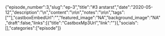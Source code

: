 {"episode_number":3,"slug":"ep-3","title":"#3 arstarst","date":"2020-05-12","description":"\n","content":"\n\n","notes":"\n\n","tags":[""],"castboxEmbedUrl":"","featured_image":"NA","background_image":"NA","draft":false,"links":[{"title":"CastboxMp3Url","link":""}],"socials":[],"categories":["episode"]}